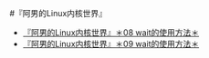 #『阿男的Linux内核世界』

- [『阿男的Linux内核世界』＊08 wait的使用方法＊](https://github.com/liweinan/kernel-learning/blob/master/08.md)
- [『阿男的Linux内核世界』＊09 wait的使用方法＊](https://github.com/liweinan/kernel-learning/blob/master/09.md)

